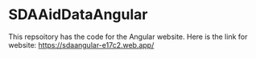 # SDAAidDataAngular
This repsoitory has the code for the Angular website.
Here is the link for website: https://sdaangular-e17c2.web.app/
